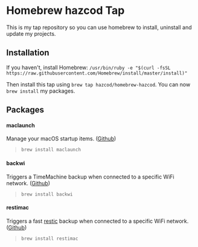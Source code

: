# Homebrew hazcod Tap
This is my tap repository so you can use homebrew to install, uninstall and update my projects.

## Installation
If you haven't, install Homebrew: `/usr/bin/ruby -e "$(curl -fsSL https://raw.githubusercontent.com/Homebrew/install/master/install)"`

Then install this tap using `brew tap hazcod/homebrew-hazcod`. You can now `brew install` my packages.

## Packages

#### maclaunch
Manage your macOS startup items. ([Github](https://github.com/hazcod/maclaunch))
> `brew install maclaunch`

#### backwi
Triggers a TimeMachine backup when connected to a specific WiFi network. ([Github](https://github.com/hazcod/backwi.sh))
> `brew install backwi`

#### restimac
Triggers a fast [restic](https://github.com/restic/restic) backup when connected to a specific WiFi network. ([Github](https://github.com/hazcod/restimac.sh))
> `brew install restimac`

